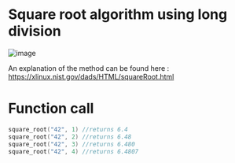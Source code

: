 # Square root algorithm using long division

![image](https://user-images.githubusercontent.com/65414576/156592565-bb02d6cb-f494-4efd-bf83-ce9aae7acd3d.png)

An explanation of the method can be found here : https://xlinux.nist.gov/dads/HTML/squareRoot.html

# Function call #
```cpp
square_root("42", 1) //returns 6.4
square_root("42", 2) //returns 6.48
square_root("42", 3) //returns 6.480
square_root("42", 4) //returns 6.4807
```
